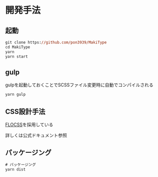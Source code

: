 # 開発手法

## 起動

```ps
git clone https://github.com/pon3939/MakiType
cd MakiType
yarn
yarn start
```

## gulp

gulpを起動しておくことでSCSSファイル変更時に自動でコンパイルされる

```ps
yarn gulp
```

## CSS設計手法

[FLOCSS](https://github.com/hiloki/flocss)を採用している

詳しくは公式ドキュメント参照

## パッケージング

```ps
# パッケージング
yarn dist
```
